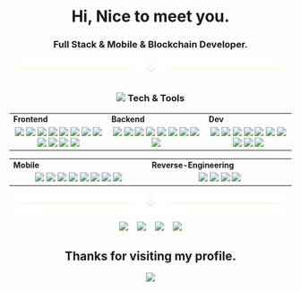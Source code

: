 <h1 align="center">
  Hi, Nice to meet you.
</h1>
<h3 align="center">
  Full Stack & Mobile & Blockchain Developer.
</h3>

<div align="center">
  <img src="https://github.com/SacredShiner/SacredShiner/blob/main/divider1.png" alt="divider"/>
</div> 

<h3 align="center"><img src="https://github.com/SacredShiner/SacredShiner/blob/main/code.gif" height="20"/> Tech & Tools</h3>

<div align="center" style="witdh:100%"> 
  <table>
    <tr>
      <td valign="center" width="100px"><b>Frontend<b></td>
      <td valign="center" width="100px"><b>Backend<b></td>
      <td valign="center" width="100px"><b>Dev<b></td>
    </tr>
    <tr>
      <td valign="center" align="center" width="300px">
        <img src="https://img.shields.io/badge/HTML-orange" /> 
        <img src="https://img.shields.io/badge/CSS-orange" />
        <img src="https://img.shields.io/badge/JavaScript-orange" /> 
        <img src="https://img.shields.io/badge/TypeScript-orange" />
        <img src="https://img.shields.io/badge/React-orange" /> 
        <img src="https://img.shields.io/badge/Vue-orange" /> 
        <img src="https://img.shields.io/badge/Angular-orange" /> 
        <img src="https://img.shields.io/badge/Bootstrap-orange" /> 
        <img src="https://img.shields.io/badge/Tailwind-orange" /> 
        <img src="https://img.shields.io/badge/Next-orange" /> 
        <img src="https://img.shields.io/badge/Shopify-orange" /> 
        <img src="https://img.shields.io/badge/Chart.js-orange" />
      </td>      
      <td valign="center" align="center" width="300px">
        <img src="https://img.shields.io/badge/Python-orange" /> 
        <img src="https://img.shields.io/badge/Selenium-orange" />        
        <img src="https://img.shields.io/badge/Ruby-orange" /> 
        <img src="https://img.shields.io/badge/Rails-orange" /> 
        <img src="https://img.shields.io/badge/PHP-orange" /> 
        <img src="https://img.shields.io/badge/Laravel-orange" /> 
        <img src="https://img.shields.io/badge/Node.js-orange" /> 
        <img src="https://img.shields.io/badge/Express-orange" /> 
        <img src="https://img.shields.io/badge/Nest.js-orange" /> 
      </td>
      <td valign="center" align="center" width="300px">
        <img src="https://img.shields.io/badge/AWS-orange" /> 
        <img src="https://img.shields.io/badge/CI/CD-orange" /> 
        <img src="https://img.shields.io/badge/Docker-orange" /> 
        <img src="https://img.shields.io/badge/TDD-orange" /> 
        <img src="https://img.shields.io/badge/Jira-orange" /> 
        <img src="https://img.shields.io/badge/Tezos-orange" /> 
        <img src="https://img.shields.io/badge/MySQL-orange" /> 
        <img src="https://img.shields.io/badge/NoSQL-orange" /> 
        <img src="https://img.shields.io/badge/MongoDB-orange" /> 
        <img src="https://img.shields.io/badge/PostgreSQL-orange" /> 
      </td>
    </tr>
  </table>
  
 <table>
    <tr>
<!--       <td valign="center" width="100px"><b>Blockchain<b></td> -->
      <td valign="center" width="100px"><b>Mobile<b></td>
      <td valign="center" width="100px"><b>Reverse-Engineering<b></td>
    </tr>
    <tr>
<!--       <td valign="center" align="center" width="300px">
        <img src="https://img.shields.io/badge/Web3.js-orange" /> 
        <img src="https://img.shields.io/badge/Solidity-orange" /> 
        <img src="https://img.shields.io/badge/Ethers.js-orange" /> 
        <img src="https://img.shields.io/badge/Solana-orange" /> 
        <img src="https://img.shields.io/badge/Golang-orange" /> 
        <img src="https://img.shields.io/badge/Rust-orange" /> 
        <img src="https://img.shields.io/badge/Smart Contract-orange" /> 
        <img src="https://img.shields.io/badge/Bitcoin-orange" />
      </td> -->
     <td valign="center" align="center" width="300px">
       <img src="https://img.shields.io/badge/React Native-orange" /> 
       <img src="https://img.shields.io/badge/Flutter-orange" /> 
       <img src="https://img.shields.io/badge/Swift-orange" /> 
       <img src="https://img.shields.io/badge/Object C-orange" /> 
       <img src="https://img.shields.io/badge/Kotlin-orange" /> 
       <img src="https://img.shields.io/badge/Java-orange" /> 
       <img src="https://img.shields.io/badge/Android-orange" />
       <img src="https://img.shields.io/badge/Smali-orange" />
      </td>
     <td valign="center" align="center" width="300px">
       <img src="https://img.shields.io/badge/Smali-orange" /> 
       <img src="https://img.shields.io/badge/Assembly-orange" /> 
       <img src="https://img.shields.io/badge/IDA-orange" /> 
       <img src="https://img.shields.io/badge/WinHex-orange" /> 
      </td>
    </tr>
  </table>
</div>

<!-- <div align="center">
  <img src="https://github.com/SacredShiner/SacredShiner/blob/main/divider2.png" alt="divider"/>
</div>  -->
<!-- <div align="center">
  <img src="https://quotes-github-readme.vercel.app/api?type=horizontal&theme=dracula" alt="Readme Quotes"/>
</div> 

<div align="center">
  <img src="https://github.com/SacredShiner/SacredShiner/blob/main/divider2.png" alt="divider"/>
</div>     -->
<!-- <div align="center">
  <img src="https://github.com/SacredShiner/SacredShiner/blob/main/portfolio.png" alt="Portfolio"/>
</div>  -->

<div align="center">
  <img src="https://github.com/SacredShiner/SacredShiner/blob/main/divider1.png" alt="divider"/>
</div> 

   
<!-- <p align = "center">
  <img src = "https://github-readme-streak-stats.herokuapp.com?user=SacredShiner&theme=tokyonight&hide_border=true&include_all_commits=true&line_height=27">
</p> -->

<p align="center">
  <a href="mailto:sacredshiner@gmail.com" target="_blank" rel="noopener noreferrer"><img src="https://img.icons8.com/fluency/2x/gmail-new.png"  width="50" /></a>
  &nbsp;&nbsp;
  <a href="https://join.skype.com/invite/w9TMQCH1igKg" target="_blank" rel="noopener noreferrer"><img src="https://img.icons8.com/color/2x/skype.png"  width="50" /></a>
  &nbsp;&nbsp;
  <a href="https://t.me/SacredShiner" target="_blank" rel="noopener noreferrer"><img src="https://img.icons8.com/color/2x/telegram-app.png"  width="50" /></a>
  &nbsp;&nbsp;
  <a href="https://sacredshiner.netlify.app" target="_blank" rel="noopener noreferrer"><img src="https://img.icons8.com/nolan/2x/link.png"  width="50" /></a>
  
</p>

<h2 align="center"> Thanks for visiting my profile. </h2>
<p align="center">
  <img src="https://capsule-render.vercel.app/api?type=waving&color=gradient&height=65&section=footer"/>
</p>


